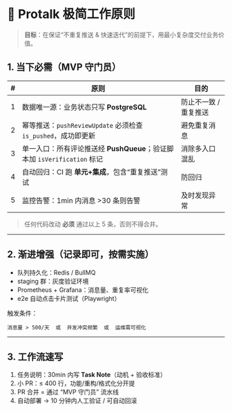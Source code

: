 # 🌱 Protalk 极简工作原则

> **目标**：在保证“不重复推送 & 快速迭代”的前提下，用最小复杂度交付业务价值。

## 1. 当下必需（MVP 守门员）

| # | 原则 | 目的 |
|---|------|------|
|1|数据唯一源：业务状态只写 **PostgreSQL** | 防止不一致 / 重复推送 |
|2|幂等推送：`pushReviewUpdate` 必须检查 `is_pushed`，成功即更新 | 避免重复消息 |
|3|单一入口：所有评论推送经 **PushQueue**；验证脚本加 `isVerification` 标记 | 消除多入口混乱 |
|4|自动回归：CI 跑 **单元+集成**，包含“重复推送”测试 | 防回归 |
|5|监控告警：1min 内消息 >30 条则告警 | 及时发现异常 |

> 任何代码改动 **必须** 通过以上 5 条，否则不得合并。

---

## 2. 渐进增强（记录即可，按需实施）

- 队列持久化：Redis / BullMQ
- staging 群：灰度验证环境
- Prometheus + Grafana：消息量、重复率可视化
- e2e 自动点击卡片测试（Playwright）

触发条件：
```
消息量 > 500/天  或  并发冲突频繁  或  运维需可视化
```

---

## 3. 工作流速写

1. 任务说明：30min 内写 **Task Note**（动机 + 验收标准）
2. 小 PR：≤ 400 行，功能/重构/格式化分开提
3. PR 合并 = 通过 “MVP 守门员” 流水线
4. 自动部署 → 10 分钟内人工验证 / 可自动回滚
